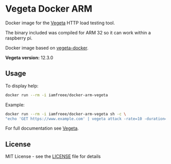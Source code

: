 # Vegeta Docker ARM

Docker image for the [Vegeta](https://github.com/tsenart/vegeta) HTTP load testing tool.

The binary included was compiled for ARM 32 so it can work within a raspberry pi.

Docker image based on [vegeta-docker](https://github.com/peter-evans/vegeta-docker).

**Vegeta version:** 12.3.0

## Usage

To display help:
```bash
docker run --rm -i iamfreee/docker-arm-vegeta
```

Example:
```bash
docker run --rm -i iamfreee/docker-arm-vegeta sh -c \
"echo 'GET https://www.example.com' | vegeta attack -rate=10 -duration=30s | tee results.bin | vegeta report"
```
For full documentation see [Vegeta](https://github.com/tsenart/vegeta).

## License

MIT License - see the [LICENSE](LICENSE) file for details
